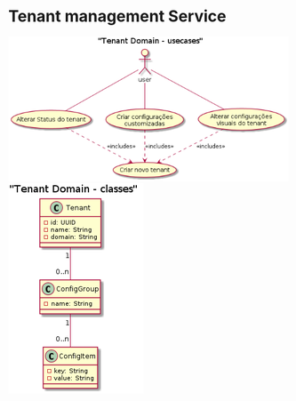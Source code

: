 # Tenant management Service

![Usecases](./.docs/tenant_domain_usecases.png)
![Class diagram](./.docs/tenant_domain_classes.png)
